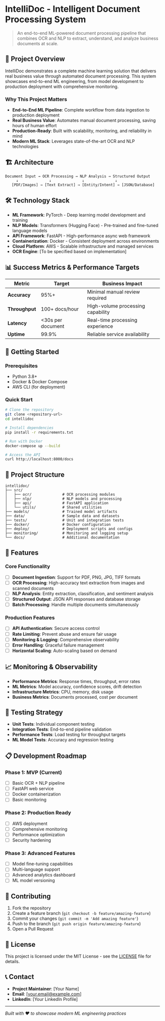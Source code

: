 # IntelliDoc - Intelligent Document Processing System

> An end-to-end ML-powered document processing pipeline that combines OCR and NLP to extract, understand, and analyze business documents at scale.

## 🎯 Project Overview

IntelliDoc demonstrates a complete machine learning solution that delivers real business value through automated document processing. This system showcases end-to-end ML engineering, from model development to production deployment with comprehensive monitoring.

### Why This Project Matters
- **End-to-End ML Pipeline**: Complete workflow from data ingestion to production deployment
- **Real Business Value**: Automates manual document processing, saving hours of human effort
- **Production-Ready**: Built with scalability, monitoring, and reliability in mind
- **Modern ML Stack**: Leverages state-of-the-art OCR and NLP technologies

## 🏗️ Architecture

```
Document Input → OCR Processing → NLP Analysis → Structured Output
     ↓              ↓              ↓              ↓
   [PDF/Images] → [Text Extract] → [Entity/Intent] → [JSON/Database]
```

## 🛠️ Technology Stack

- **ML Framework**: PyTorch - Deep learning model development and training
- **NLP Models**: Transformers (Hugging Face) - Pre-trained and fine-tuned language models
- **API Framework**: FastAPI - High-performance async web framework
- **Containerization**: Docker - Consistent deployment across environments
- **Cloud Platform**: AWS - Scalable infrastructure and managed services
- **OCR Engine**: [To be specified based on implementation]

## 📊 Success Metrics & Performance Targets

| Metric | Target | Business Impact |
|--------|--------|-----------------|
| **Accuracy** | 95%+ | Minimal manual review required |
| **Throughput** | 100+ docs/hour | High-volume processing capability |
| **Latency** | <30s per document | Real-time processing experience |
| **Uptime** | 99.9% | Reliable service availability |

## 🚀 Getting Started

### Prerequisites
- Python 3.8+
- Docker & Docker Compose
- AWS CLI (for deployment)

### Quick Start
```bash
# Clone the repository
git clone <repository-url>
cd intellidoc

# Install dependencies
pip install -r requirements.txt

# Run with Docker
docker-compose up --build

# Access the API
curl http://localhost:8000/docs
```

## 📁 Project Structure

```
intellidoc/
├── src/
│   ├── ocr/              # OCR processing modules
│   ├── nlp/              # NLP models and processing
│   ├── api/              # FastAPI application
│   └── utils/            # Shared utilities
├── models/               # Trained model artifacts
├── data/                 # Sample data and datasets
├── tests/                # Unit and integration tests
├── docker/               # Docker configuration
├── deploy/               # Deployment scripts and configs
├── monitoring/           # Monitoring and logging setup
└── docs/                 # Additional documentation
```

## 🔧 Features

### Core Functionality
- [ ] **Document Ingestion**: Support for PDF, PNG, JPG, TIFF formats
- [ ] **OCR Processing**: High-accuracy text extraction from images and scanned documents
- [ ] **NLP Analysis**: Entity extraction, classification, and sentiment analysis
- [ ] **Structured Output**: JSON API responses and database storage
- [ ] **Batch Processing**: Handle multiple documents simultaneously

### Production Features
- [ ] **API Authentication**: Secure access control
- [ ] **Rate Limiting**: Prevent abuse and ensure fair usage
- [ ] **Monitoring & Logging**: Comprehensive observability
- [ ] **Error Handling**: Graceful failure management
- [ ] **Horizontal Scaling**: Auto-scaling based on demand

## 📈 Monitoring & Observability

- **Performance Metrics**: Response times, throughput, error rates
- **ML Metrics**: Model accuracy, confidence scores, drift detection
- **Infrastructure Metrics**: CPU, memory, disk usage
- **Business Metrics**: Documents processed, cost per document

## 🧪 Testing Strategy

- **Unit Tests**: Individual component testing
- **Integration Tests**: End-to-end pipeline validation
- **Performance Tests**: Load testing for throughput targets
- **ML Model Tests**: Accuracy and regression testing

## 📋 Development Roadmap

### Phase 1: MVP (Current)
- [ ] Basic OCR + NLP pipeline
- [ ] FastAPI web service
- [ ] Docker containerization
- [ ] Basic monitoring

### Phase 2: Production Ready
- [ ] AWS deployment
- [ ] Comprehensive monitoring
- [ ] Performance optimization
- [ ] Security hardening

### Phase 3: Advanced Features
- [ ] Model fine-tuning capabilities
- [ ] Multi-language support
- [ ] Advanced analytics dashboard
- [ ] ML model versioning

## 🤝 Contributing

1. Fork the repository
2. Create a feature branch (`git checkout -b feature/amazing-feature`)
3. Commit your changes (`git commit -m 'Add amazing feature'`)
4. Push to the branch (`git push origin feature/amazing-feature`)
5. Open a Pull Request

## 📄 License

This project is licensed under the MIT License - see the [LICENSE](LICENSE) file for details.

## 📞 Contact

- **Project Maintainer**: [Your Name]
- **Email**: [your.email@example.com]
- **LinkedIn**: [Your LinkedIn Profile]

---

*Built with ❤️ to showcase modern ML engineering practices*
